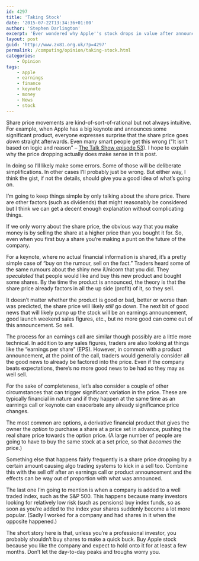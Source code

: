 ```yaml
---
id: 4297
title: 'Taking Stock'
date: '2015-07-22T13:34:36+01:00'
author: 'Stephen Darlington'
excerpt: 'Ever wondered why Apple''s stock drops in value after announcing fantastic results or a block-buster new product?'
layout: post
guid: 'http://www.zx81.org.uk/?p=4297'
permalink: /computing/opinion/taking-stock.html
categories:
    - Opinion
tags:
    - apple
    - earnings
    - finance
    - keynote
    - money
    - News
    - stock
---
```


Share price movements are kind-of-sort-of-rational but not always intuitive. For example, when Apple has a big keynote and announces some significant product, everyone expresses surprise that the share price goes *down* straight afterwards. Even many smart people get this wrong (“It isn’t based on logic and reason” – [The Talk Show episode 53](http://www.muleradio.net/thetalkshow/53/)). I hope to explain why the price dropping actually does make sense in this post.

In doing so I’ll likely make some errors. Some of those will be deliberate simplifications. In other cases I’ll probably just be wrong. But either way, I think the gist, if not the details, should give you a good idea of what’s going on.

I’m going to keep things simple by only talking about the share price. There are other factors (such as dividends) that might reasonably be considered but I think we can get a decent enough explanation without complicating things.

If we only worry about the share price, the obvious way that you make money is by selling the share at a higher price than you bought it for. So, even when you first buy a share you’re making a punt on the future of the company.

For a keynote, where no actual financial information is shared, it’s a pretty simple case of “buy on the rumour, sell on the fact.” Traders heard some of the same rumours about the shiny new iUnicorn that you did. They *speculated* that people would like and buy this new product and bought some shares. By the time the product is announced, the theory is that the share price already factors in all the up side (profit) of it, so they sell.

It doesn’t matter whether the product is good or bad, better or worse than was predicted, the share price will likely *still* go down. The next bit of good news that will likely pump up the stock will be an earnings announcement, good launch weekend sales figures, etc., but no more good can come out of this announcement. So sell.

The process for an earnings call are similar though possibly are a little more technical. In addition to any sales figures, traders are also looking at things like the “earnings per share” (EPS). However, in common with a product announcement, at the point of the call, traders would generally consider all the good news to already be factored into the price. Even if the company beats expectations, there’s no more good news to be had so they may as well sell.

For the sake of completeness, let’s also consider a couple of other circumstances that can trigger significant variation in the price. These are typically financial in nature and if they happen at the same time as an earnings call or keynote can exacerbate any already significance price changes.

The most common are options, a derivative financial product that gives the owner the *option* to purchase a share at a price set in advance, pushing the real share price towards the option price. (A large number of people are going to have to buy the same stock at a set price, so that *becomes* the price.)

Something else that happens fairly frequently is a share price dropping by a certain amount causing algo trading systems to kick in a sell too. Combine this with the sell off after an earnings call or product announcement and the effects can be way out of proportion with what was announced.

The last one I’m going to mention is when a company is added to a well traded index, such as the S&amp;P 500. This happens because many investors looking for relatively low risk (such as pensions) buy index funds, so as soon as you’re added to the index your shares suddenly become a lot more popular. (Sadly I worked for a company and had shares in it when the opposite happened.)

The short story here is that, unless you’re a professional investor, you probably shouldn’t buy shares to make a quick buck. Buy Apple stock because you like the company and expect to hold onto it for at least a few months. Don’t let the day-to-day peaks and troughs worry you.
